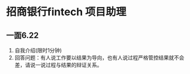 # 招商银行fintech 项目助理

## 一面6.22

1. 自我介绍(限时1分钟)
2. 回答问题：有人说工作要以结果为导向，也有人说过程严格管控结果就不会差，请说一说过程与结果的辩证关系。
